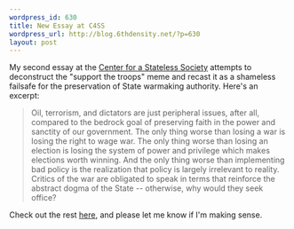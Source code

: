 ```yaml
--- 
wordpress_id: 630
title: New Essay at C4SS
wordpress_url: http://blog.6thdensity.net/?p=630
layout: post
---
```

My second essay at the <a href="http://c4ss.org">Center for a Stateless Society</a> attempts to deconstruct the "support the troops" meme and recast it as a shameless failsafe for the preservation of State warmaking authority.  Here's an excerpt:
<blockquote>Oil, terrorism, and dictators are just peripheral issues, after all, compared to the bedrock goal of preserving faith in the power and sanctity of our government. The only thing worse than losing a war is losing the right to wage war. The only thing worse than losing an election is losing the system of power and privilege which makes elections worth winning. And the only thing worse than implementing bad policy is the realization that policy is largely irrelevant to reality. Critics of the war are obligated to speak in terms that reinforce the abstract dogma of the State -- otherwise, why would they seek office?</blockquote>
Check out the rest <a href="http://c4ss.org/content/25">here</a>, and please let me know if I'm making sense.
